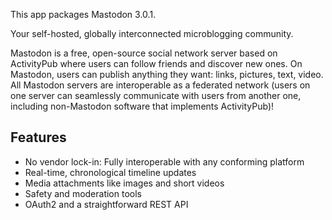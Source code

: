 This app packages Mastodon <upstream>3.0.1</upstream>.

Your self-hosted, globally interconnected microblogging community.

Mastodon is a free, open-source social network server based on ActivityPub where users can follow friends and discover new ones. On Mastodon, users can publish anything they want: links, pictures, text, video. All Mastodon servers are interoperable as a federated network (users on one server can seamlessly communicate with users from another one, including non-Mastodon software that implements ActivityPub)!

## Features

* No vendor lock-in: Fully interoperable with any conforming platform
* Real-time, chronological timeline updates
* Media attachments like images and short videos
* Safety and moderation tools
* OAuth2 and a straightforward REST API


